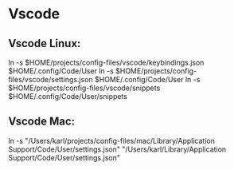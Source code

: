 # Vscode
## Vscode Linux:
ln -s $HOME/projects/config-files/vscode/keybindings.json $HOME/.config/Code/User
ln -s $HOME/projects/config-files/vscode/settings.json $HOME/.config/Code/User
ln -s $HOME/projects/config-files/vscode/snippets $HOME/.config/Code/User/snippets

## Vscode Mac:
ln -s "/Users/karl/projects/config-files/mac/Library/Application Support/Code/User/settings.json" "/Users/karl/Library/Application Support/Code/User/settings.json"
